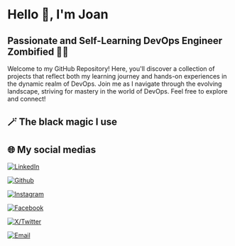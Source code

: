 # Hello 👋, I'm Joan

## Passionate and Self-Learning DevOps Engineer Zombified 🧟‍♂️

Welcome to my GitHub Repository! Here, you'll discover a collection of projects that reflect both my learning journey and hands-on experiences in the dynamic realm of DevOps. Join me as I navigate through the evolving landscape, striving for mastery in the world of DevOps. Feel free to explore and connect!

## 🪄 The black magic I use



## 🌐 My social medias

[![LinkedIn](https://img.shields.io/badge/JOAN%20FRANCESC%20PEDRO%20GARCIA-0077B5?style=for-the-badge&logo=Linkedin&logoColor=white)](https://www.linkedin.com/in/jfpedrogarcia)

[![Github](https://img.shields.io/badge/SOCUNZOMBI-6e5494?style=for-the-badge&logo=Github&logoColor=white)](https://www.github.com/socunzombi/)

[![Instagram](https://img.shields.io/badge/SOCUNZOMBI-C13584?style=for-the-badge&logo=Instagram&logoColor=white)](https://www.instagram.com/socunzombi/)

[![Facebook](https://img.shields.io/badge/SOCUNZOMBI-17A9FD?style=for-the-badge&logo=Facebook&logoColor=white)](https://www.facebook.com/socunzombi/)

[![X/Twitter](https://img.shields.io/badge/SOCUNZOMBI-black?style=for-the-badge&logo=x&logoColor=white)](https://www.twitter.com/socunzombi/)

[![Email](https://img.shields.io/badge/EMAIL%20ME-8B89CC?style=for-the-badge&logo=protonmail&logoColor=white)](mailto:joan.f.pedro@protonmail.com?subject=Let's%20go%20for%20a%20second%20breakfast)
